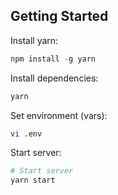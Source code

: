 
## Getting Started


Install yarn:
```js
npm install -g yarn
```

Install dependencies:
```sh
yarn
```

Set environment (vars):
```sh
vi .env
```

Start server:
```sh
# Start server
yarn start

